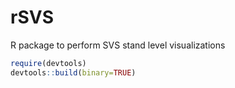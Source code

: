 # rSVS
R package to perform SVS stand level visualizations


```R
require(devtools)
devtools::build(binary=TRUE)
```

